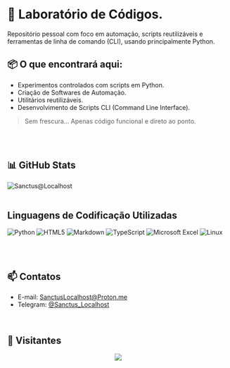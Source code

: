 # 🧬 Laboratório de Códigos.
Repositório pessoal com foco em automação, scripts reutilizáveis e ferramentas de linha de comando (CLI), usando principalmente Python.
<br/>

## 📦 O que encontrará aqui:
- Experimentos controlados com scripts em Python.
- Criação de Softwares de Automação.
- Utilitários reutilizáveis.
- Desenvolvimento de Scripts CLI (Command Line Interface).

> Sem frescura... Apenas código funcional e direto ao ponto.
<br/>
<br/>

## 📊 GitHub Stats
![Sanctus@Localhost](https://github-readme-stats.vercel.app/api?username=SanctusLocalHost&show_icons=true&theme=chartreuse-dark)
<br/>
<br/>

## Linguagens de Codificação Utilizadas

<div style="display: inline_block">
  
  ![Python](https://img.shields.io/badge/python-3670A0?style=for-the-badge&logo=python&logoColor=ffdd54)
  ![HTML5](https://img.shields.io/badge/html5-%23E34F26.svg?style=for-the-badge&logo=html5&logoColor=white)
  ![Markdown](https://img.shields.io/badge/markdown-%23000000.svg?style=for-the-badge&logo=markdown&logoColor=white)
  ![TypeScript](https://img.shields.io/badge/typescript-%23007ACC.svg?style=for-the-badge&logo=typescript&logoColor=white)
  ![Microsoft Excel](https://img.shields.io/badge/Microsoft_Excel-217346?style=for-the-badge&logo=microsoft-excel&logoColor=white)
  ![Linux](https://img.shields.io/badge/Linux-FCC624?style=for-the-badge&logo=linux&logoColor=black)
  
</div><br/>
<br/>

## 📫 Contatos
- E-mail: [SanctusLocalhost@Proton.me](mailto:SanctusLocalhost@Proton.me)  
- Telegram: [@Sanctus_Localhost](https://t.me/Sanctus_Localhost)
<br/>

## 🧮 Visitantes
<p align="center">   <img alingn="center" src="https://profile-counter.glitch.me/SanctusLocalHost/count.svg" /></p>





